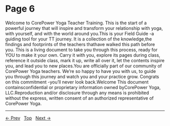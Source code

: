 # Page 6

Welcome to CorePower Yoga Teacher Training. This is the start of a powerful journey that will inspire and transform your relationship with yoga, with yourself, and with the world around you.This is your Field Guide -a guiding tool for your TT journey. It is a collection of the knowledge,the findings and footprints of the teachers thathave walked this path before you. This is a living document to take you through this process, ready for YOU to make it your own. Carry it with you, explore its pages during class, reference it outside class, mark it up, write all over it, let the contents inspire you, and lead you to new places.You are officially part of our community of CorePower Yoga teachers. We’re so happy to have you with us, to guide you through this journey and watch you and your practice grow. Congrats on this commitment -you’ll never look back.Welcome
This document containsconfidential or proprietary information owned byCorePower Yoga, LLC.Reproduction and/or disclosure through any means is prohibited without the express, written consent of an authorized representative of CorePower Yoga.


---
[← Prev](/pages/page-005.md) &nbsp; [Top](/index.md) &nbsp; [Next →](/pages/page-007.md)

